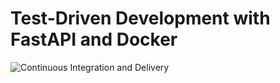 # Test-Driven Development with FastAPI and Docker

![Continuous Integration and Delivery](https://github.com/davoshack/fastapi-tdd-docker/workflows/Continuous%20Integration%20and%20Delivery/badge.svg?branch=main)
